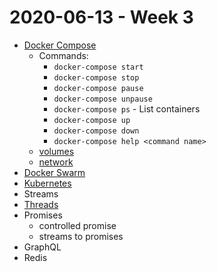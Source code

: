 # 2020-06-13 - Week 3

* [Docker Compose](https://docs.docker.com/compose/)
  * Commands:
    * `docker-compose start`
    * `docker-compose stop`
    * `docker-compose pause`
    * `docker-compose unpause`
    * `docker-compose ps` - List containers
    * `docker-compose up`
    * `docker-compose down`
    * `docker-compose help <command name>`
  * [volumes](https://docs.docker.com/storage/volumes/)
  * [network](https://docs.docker.com/compose/networking/)
* [Docker Swarm](https://docs.docker.com/engine/swarm/)
* [Kubernetes](https://kubernetes.io/)
* Streams
* [Threads](https://nodejs.org/api/worker_threads.html#worker_threads_worker_threads)
* Promises
  * controlled promise
  * streams to promises
* GraphQL
* Redis